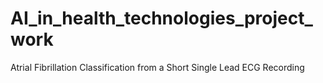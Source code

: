 # AI_in_health_technologies_project_work
Atrial Fibrillation Classification from a Short Single Lead ECG Recording
